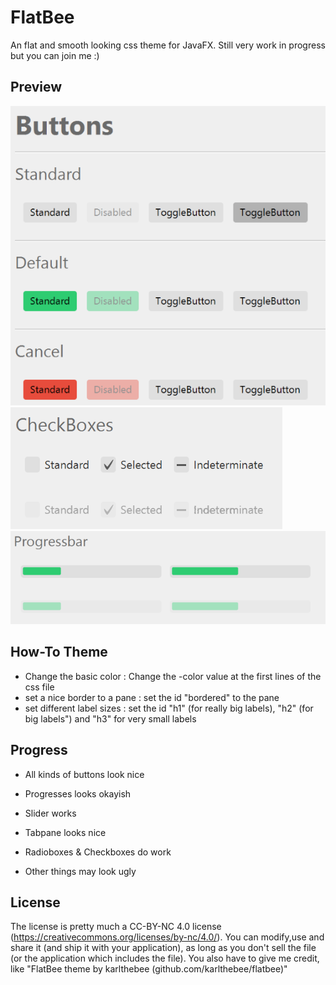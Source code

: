 # FlatBee
An flat and smooth looking css theme for JavaFX.
Still very work in progress but you can join me :)

## Preview
![alt tag](src/test/resources/img/buttons.png)
![alt tag](src/test/resources/img/checkbox.png)
![alt tag](src/test/resources/img/progressbar.png)

## How-To Theme
- Change the basic color : Change the -color value at the first lines of the css file
- set a nice border to a pane : set the id "bordered" to the pane
- set different label sizes : set the id "h1" (for really big labels), "h2" (for big labels") and "h3" for very small labels


## Progress
- All kinds of buttons look nice
- Progresses looks okayish
- Slider works
- Tabpane looks nice
- Radioboxes & Checkboxes do work

- Other things may look ugly


## License

The license is pretty much a CC-BY-NC 4.0 license (https://creativecommons.org/licenses/by-nc/4.0/).
You can modify,use and share it (and ship it with your application), as long as you don't sell the file (or the application which includes the file).
You also have to give me credit, like "FlatBee theme by karlthebee (github.com/karlthebee/flatbee)"